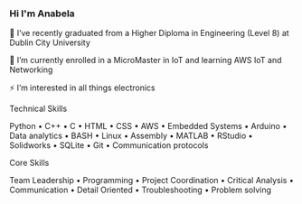 ### Hi I'm Anabela
🔭 I’ve recently graduated from a Higher Diploma in Engineering (Level 8) at Dublin City University

🌱 I’m currently enrolled in a MicroMaster in IoT
and learning AWS IoT and Networking

⚡ I’m interested in all things electronics

Technical Skills

Python   •    C++   •  C   •  HTML  •  CSS  •   AWS   •    Embedded Systems   •   Arduino   •  Data analytics   •  BASH  • Linux   •   Assembly    •  MATLAB   •  RStudio  •  Solidworks   •   SQLite   •   Git    • Communication protocols


Core Skills

 Team Leadership   •   Programming    •    Project Coordination   •   Critical Analysis  •   Communication  •   Detail Oriented  •   Troubleshooting •   Problem solving

<!--
**a-faria/a-faria** is a ✨ _special_ ✨ repository because its `README.md` (this file) appears on your GitHub profile.

Here are some ideas to get you started:

- 🔭 I’m currently working on ...
- 🌱 I’m currently learning ...
- 👯 I’m looking to collaborate on ...
- 🤔 I’m looking for help with ...
- 💬 Ask me about ...
- 📫 How to reach me: ...
- 😄 Pronouns: ...
- ⚡ Fun fact: ...
-->
